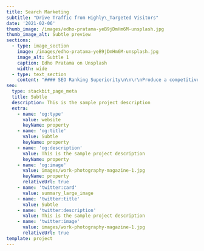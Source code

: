 ```yaml
---
title: Search Marketing
subtitle: "Drive Traffic from Highly\_Targeted Visitors"
date: '2021-02-06'
thumb_image: /images/edho-pratama-yeB9jDmHm6M-unsplash.jpg
thumb_image_alt: Subtle preview
sections:
  - type: image_section
    image: /images/edho-pratama-yeB9jDmHm6M-unsplash.jpg
    image_alt: Subtle 1
    caption: Edho Pratama on Unsplash
    width: wide
  - type: text_section
    content: "#### SEO Ranking Superiority\n\n\r\nProduce a competitive advantage through building visibility of your website through search engine ranking superiority over time.\n\n#### Dependable Traffic Source&#xD;&#xA;\n\nReceive website visitors daily that are highly engaged and already looking for your solutions, answers to their questions and your products.\n\n#### Repeatable Results&#xD;&#xA;\n\nProduce measurable results and showcase continual traffic growth through quarterly reports. Improve long-term relevancy & ranking on Google.\n\n"
seo:
  type: stackbit_page_meta
  title: Subtle
  description: This is the sample project description
  extra:
    - name: 'og:type'
      value: website
      keyName: property
    - name: 'og:title'
      value: Subtle
      keyName: property
    - name: 'og:description'
      value: This is the sample project description
      keyName: property
    - name: 'og:image'
      value: images/work-photography-magazine-1.jpg
      keyName: property
      relativeUrl: true
    - name: 'twitter:card'
      value: summary_large_image
    - name: 'twitter:title'
      value: Subtle
    - name: 'twitter:description'
      value: This is the sample project description
    - name: 'twitter:image'
      value: images/work-photography-magazine-1.jpg
      relativeUrl: true
template: project
---
```

